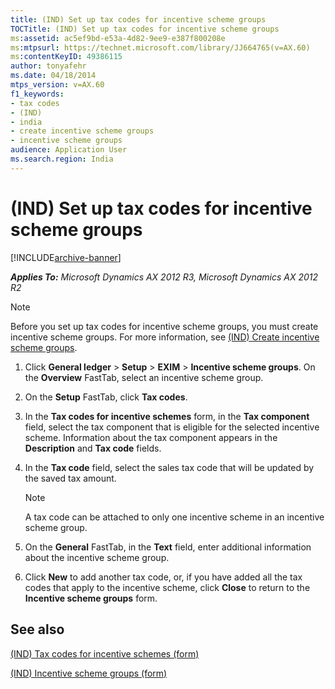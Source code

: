 ```yaml
---
title: (IND) Set up tax codes for incentive scheme groups
TOCTitle: (IND) Set up tax codes for incentive scheme groups
ms:assetid: ac5ef9bd-e53a-4d82-9ee9-e387f800208e
ms:mtpsurl: https://technet.microsoft.com/library/JJ664765(v=AX.60)
ms:contentKeyID: 49386115
author: tonyafehr
ms.date: 04/18/2014
mtps_version: v=AX.60
f1_keywords:
- tax codes
- (IND)
- india
- create incentive scheme groups
- incentive scheme groups
audience: Application User
ms.search.region: India
---
```


# (IND) Set up tax codes for incentive scheme groups 


[!INCLUDE[archive-banner](includes/archive-banner.md)]


_**Applies To:** Microsoft Dynamics AX 2012 R3, Microsoft Dynamics AX 2012 R2_


> [!NOTE]
> <P>Before you set up tax codes for incentive scheme groups, you must create incentive scheme groups. For more information, see <A href="ind-create-incentive-scheme-groups.md">(IND) Create incentive scheme groups</A>.</P>



1.  Click **General ledger** \> **Setup** \> **EXIM** \> **Incentive scheme groups**. On the **Overview** FastTab, select an incentive scheme group.

2.  On the **Setup** FastTab, click **Tax codes**.

3.  In the **Tax codes for incentive schemes** form, in the **Tax component** field, select the tax component that is eligible for the selected incentive scheme. Information about the tax component appears in the **Description** and **Tax code** fields.

4.  In the **Tax code** field, select the sales tax code that will be updated by the saved tax amount.
    

    > [!NOTE]
    > <P>A tax code can be attached to only one incentive scheme in an incentive scheme group.</P>



5.  On the **General** FastTab, in the **Text** field, enter additional information about the incentive scheme group.

6.  Click **New** to add another tax code, or, if you have added all the tax codes that apply to the incentive scheme, click **Close** to return to the **Incentive scheme groups** form.

## See also

[(IND) Tax codes for incentive schemes (form)](https://technet.microsoft.com/library/jj664578\(v=ax.60\))

[(IND) Incentive scheme groups (form)](https://technet.microsoft.com/library/jj664715\(v=ax.60\))

  


